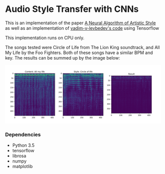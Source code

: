 # Audio Style Transfer with CNNs

This is an implementation of the paper [A Neural Algorithm of Artistic Style](https://arxiv.org/abs/1508.06576) as well as an implementation of [vadim-v-levbedev's code](https://github.com/vadim-v-lebedev/audio_style_tranfer) using Tensorflow

This implementation runs on CPU only.

The songs tested were Circle of Life from The Lion King soundtrack, and All My Life by the Foo Fighters. Both of these songs have a similar BPM and key.
The results can be summed up by the image below:

![results](https://github.com/paulinusia/Audio-Style-Transfer/blob/master/img/result.png "Results")

### Dependencies
 - Python 3.5
 - tensorflow
 - librosa
 - numpy
 - matplotlib


